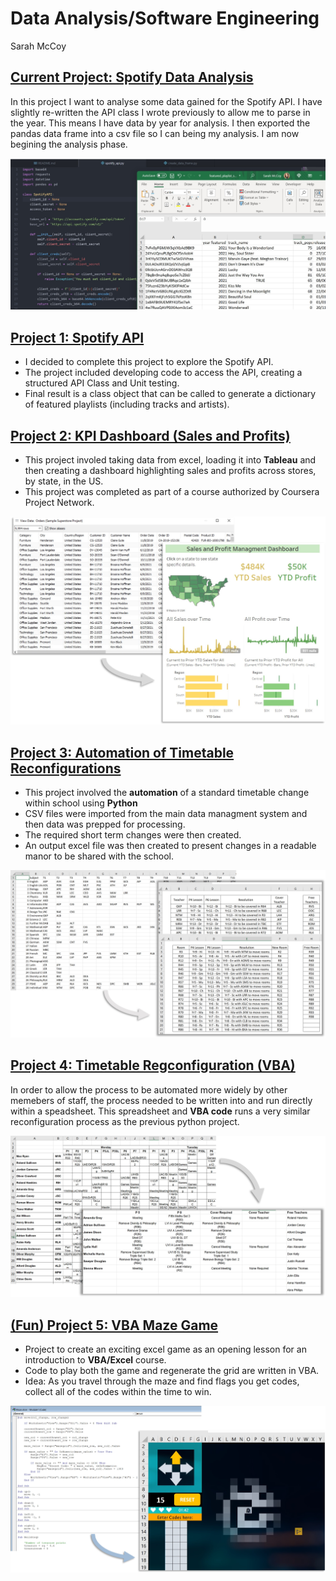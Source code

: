# Data Analysis/Software Engineering
Sarah McCoy

## [Current Project: Spotify Data Analysis](https://github.com/slmccoy/Spotify_data_analysis.git)
In this project I want to analyse some data gained for the Spotify API.
I have slightly re-written the API class I wrote previously to allow me to parse in the year.
This means I have data by year for analysis.
I then exported the pandas data frame into a csv file so I can being my analysis.
I am now begining the analysis phase.

![](images/Spotify_api_data_frame.jpg)

## [Project 1: Spotify API](https://github.com/slmccoy/spotify_api.git)
- I decided to complete this project to explore the Spotify API.
- The project included developing code to access the API, creating a structured API Class and Unit testing. 
- Final result is a class object that can be called to generate a dictionary of featured playlists (including tracks and artists).

## [Project 2: KPI Dashboard (Sales and Profits)](https://public.tableau.com/views/SalesandProfitManagementDashboard_16353345974800/SalesProfitDashboard?:language=en-US&:display_count=n&:origin=viz_share_link)
- This project involed taking data from excel, loading it into **Tableau** and then creating a dashboard highlighting sales and profits across stores, by state, in the US.
- This project was completed as part of a course authorized by Coursera Project Network.

![](images/data_dashboard.jpg)

## [Project 3: Automation of Timetable Reconfigurations](https://github.com/slmccoy/timetable.git)
- This project involved the **automation** of a standard timetable change within school using **Python**
- CSV files were imported from the main data managment system and then data was prepped for processing.
- The required short term changes were then created.
- An output excel file was then created to present changes in a readable manor to be shared with the school.

![](images/timetable.jpg)

## [Project 4: Timetable Regconfiguration (VBA)](https://github.com/slmccoy/vba_timetable.git)
In order to allow the process to be automated more widely by other memebers of staff, the process needed to be written into and run directly within a speadsheet. This spreadsheet and **VBA code** runs a very similar reconfiguration process as the previous python project.

![](images/teacher.jpg)

## [(Fun) Project 5: VBA Maze Game](https://github.com/slmccoy/vba_maze.git)
- Project to create an exciting excel game as an opening lesson for an introduction to **VBA/Excel** course.
- Code to play both the game and regenerate the grid are written in VBA.
- Idea: As you travel through the maze and find flags you get codes, collect all of the codes within the time to win.

![](images/maze_output.jpg)
